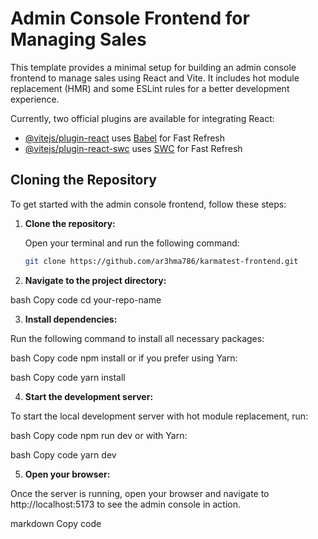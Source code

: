 # Admin Console Frontend for Managing Sales

This template provides a minimal setup for building an admin console frontend to manage sales using React and Vite. It includes hot module replacement (HMR) and some ESLint rules for a better development experience.

Currently, two official plugins are available for integrating React:

- [@vitejs/plugin-react](https://github.com/vitejs/vite-plugin-react/blob/main/packages/plugin-react/README.md) uses [Babel](https://babeljs.io/) for Fast Refresh
- [@vitejs/plugin-react-swc](https://github.com/vitejs/vite-plugin-react-swc) uses [SWC](https://swc.rs/) for Fast Refresh

## Cloning the Repository

To get started with the admin console frontend, follow these steps:

1. **Clone the repository:**

   Open your terminal and run the following command:

   ```bash
   git clone https://github.com/ar3hma786/karmatest-frontend.git

2. **Navigate to the project directory:**

bash
Copy code
cd your-repo-name

3. **Install dependencies:**

Run the following command to install all necessary packages:

bash
Copy code
npm install
or if you prefer using Yarn:

bash
Copy code
yarn install

4. **Start the development server:**

To start the local development server with hot module replacement, run:

bash
Copy code
npm run dev
or with Yarn:

bash
Copy code
yarn dev

5. **Open your browser:**

Once the server is running, open your browser and navigate to http://localhost:5173 to see the admin console in action.

markdown
Copy code
